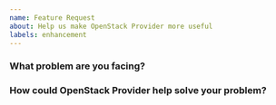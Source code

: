 ```yaml
---
name: Feature Request
about: Help us make OpenStack Provider more useful
labels: enhancement
---
```

<!--
Thank you for helping to improve OpenStack Provider!

Please be sure to search for open issues before raising a new one. We use issues
for bug reports and feature requests. Please find us at https://slack.crossplane.io
for questions, support, and discussion.
-->

### What problem are you facing?
<!--
Please tell us a little about your use case - it's okay if it's hypothetical!
Leading with this context helps frame the feature request so we can ensure we
implement it sensibly.
--->

### How could OpenStack Provider help solve your problem?
<!--
Let us know how you think OpenStack Provider could help with your use case.
-->
